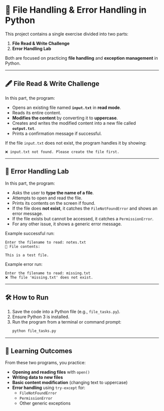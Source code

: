 # 📘 File Handling & Error Handling in Python

This project contains a single exercise divided into two parts:  

1. **File Read & Write Challenge**  
2. **Error Handling Lab**  

Both are focused on practicing **file handling** and **exception management** in Python.  

---

## 🖋️ File Read & Write Challenge  

In this part, the program:  
- Opens an existing file named **`input.txt`** in **read mode**.  
- Reads its entire content.  
- **Modifies the content** by converting it to **uppercase**.  
- Creates and writes the modified content into a new file called **`output.txt`**.  
- Prints a confirmation message if successful.  

If the file `input.txt` does not exist, the program handles it by showing:  
```
❌ input.txt not found. Please create the file first.
```

---

## 🧪 Error Handling Lab  

In this part, the program:  
- Asks the user to **type the name of a file**.  
- Attempts to open and read the file.  
- Prints its contents on the screen if found.  
- If the file does **not exist**, it catches the `FileNotFoundError` and shows an error message.  
- If the file exists but cannot be accessed, it catches a `PermissionError`.  
- For any other issue, it shows a generic error message.  

Example successful run:  
```
Enter the filename to read: notes.txt
📂 File contents:

This is a test file.
```

Example error run:  
```
Enter the filename to read: missing.txt
❌ The file 'missing.txt' does not exist.
```

---

## 🛠️ How to Run  

1. Save the code into a Python file (e.g., `file_tasks.py`).  
2. Ensure Python 3 is installed.  
3. Run the program from a terminal or command prompt:  
   ```bash
   python file_tasks.py
   ```  

---

## 🎯 Learning Outcomes  

From these two programs, you practice:  
- **Opening and reading files** with `open()`  
- **Writing data to new files**  
- **Basic content modification** (changing text to uppercase)  
- **Error handling** using `try-except` for:  
  - `FileNotFoundError`  
  - `PermissionError`  
  - Other generic exceptions  
